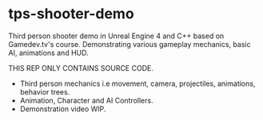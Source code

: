 # tps-shooter-demo
Third person shooter demo in Unreal Engine 4 and C++ based on Gamedev.tv's course. Demonstrating various gameplay mechanics, basic AI, animations and HUD.

THIS REP ONLY CONTAINS SOURCE CODE.

- Third person mechanics i.e movement, camera, projectiles, animations, behavior trees.
- Animation, Character and AI Controllers.
- Demonstration video WIP.
